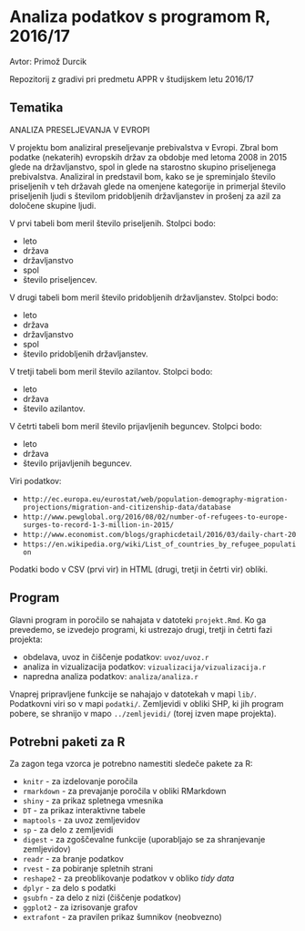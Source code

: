 # Analiza podatkov s programom R, 2016/17

Avtor: Primož Durcik

Repozitorij z gradivi pri predmetu APPR v študijskem letu 2016/17

## Tematika

ANALIZA PRESELJEVANJA V EVROPI

V projektu bom analiziral preseljevanje prebivalstva v Evropi. Zbral bom podatke (nekaterih) evropskih držav za obdobje med letoma 2008 in 2015 glede na državljanstvo, spol in glede na starostno skupino priseljenega prebivalstva. Analiziral in predstavil bom, kako se je spreminjalo število priseljenih v teh državah glede na omenjene kategorije in primerjal število priseljenih ljudi s številom pridobljenih državljanstev in prošenj za azil za določene skupine ljudi.

V prvi tabeli bom meril število priseljenih. Stolpci bodo:
* leto
* država
* državljanstvo
* spol
* število priseljencev.

V drugi tabeli bom meril število pridobljenih državljanstev. Stolpci bodo:
* leto
* država
* državljanstvo
* spol
* število pridobljenih državljanstev.

V tretji tabeli bom meril število azilantov. Stolpci bodo:
* leto
* država
* število azilantov.

V četrti tabeli bom meril število prijavljenih beguncev. Stolpci bodo:
* leto
* država
* število prijavljenih beguncev.

Viri podatkov:

* `http://ec.europa.eu/eurostat/web/population-demography-migration-projections/migration-and-citizenship-data/database`
* `http://www.pewglobal.org/2016/08/02/number-of-refugees-to-europe-surges-to-record-1-3-million-in-2015/`
* `http://www.economist.com/blogs/graphicdetail/2016/03/daily-chart-20`
* `https://en.wikipedia.org/wiki/List_of_countries_by_refugee_population`

Podatki bodo v CSV (prvi vir) in HTML (drugi, tretji in četrti vir) obliki.

## Program

Glavni program in poročilo se nahajata v datoteki `projekt.Rmd`. Ko ga prevedemo,
se izvedejo programi, ki ustrezajo drugi, tretji in četrti fazi projekta:

* obdelava, uvoz in čiščenje podatkov: `uvoz/uvoz.r`
* analiza in vizualizacija podatkov: `vizualizacija/vizualizacija.r`
* napredna analiza podatkov: `analiza/analiza.r`

Vnaprej pripravljene funkcije se nahajajo v datotekah v mapi `lib/`. Podatkovni
viri so v mapi `podatki/`. Zemljevidi v obliki SHP, ki jih program pobere, se
shranijo v mapo `../zemljevidi/` (torej izven mape projekta).

## Potrebni paketi za R

Za zagon tega vzorca je potrebno namestiti sledeče pakete za R:

* `knitr` - za izdelovanje poročila
* `rmarkdown` - za prevajanje poročila v obliki RMarkdown
* `shiny` - za prikaz spletnega vmesnika
* `DT` - za prikaz interaktivne tabele
* `maptools` - za uvoz zemljevidov
* `sp` - za delo z zemljevidi
* `digest` - za zgoščevalne funkcije (uporabljajo se za shranjevanje zemljevidov)
* `readr` - za branje podatkov
* `rvest` - za pobiranje spletnih strani
* `reshape2` - za preoblikovanje podatkov v obliko *tidy data*
* `dplyr` - za delo s podatki
* `gsubfn` - za delo z nizi (čiščenje podatkov)
* `ggplot2` - za izrisovanje grafov
* `extrafont` - za pravilen prikaz šumnikov (neobvezno)
